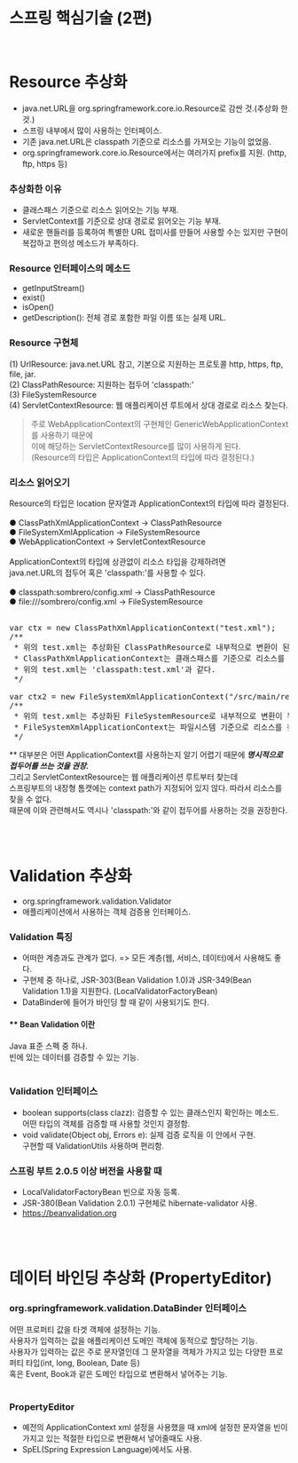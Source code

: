 # 스프링 핵심기술 (2편)
<br/>

# Resource 추상화
- java.net.URL을 org.springframework.core.io.Resource로 감싼 것.(추상화 한 것.)
- 스프링 내부에서 많이 사용하는 인터페이스.
- 기존 java.net.URL은 classpath 기준으로 리소스를 가져오는 기능이 없었음.
- org.springframework.core.io.Resource에서는 여러가지 prefix를 지원. (http, ftp, https 등)

### 추상화한 이유
- 클래스패스 기준으로 리소스 읽어오는 기능 부재.
- ServletContext를 기준으로 상대 경로로 읽어오는 기능 부재.
- 새로운 핸들러를 등록하여 특별한 URL 접미사를 만들어 사용할 수는 있지만 구현이 복잡하고 편의성 메소드가 부족하다.

### Resource 인터페이스의 메소드
- getInputStream()
- exist()
- isOpen()
- getDescription(): 전체 경로 포함한 파일 이름 또는 실제 URL.

### Resource 구현체
(1) UrlResource: java.net.URL 참고, 기본으로 지원하는 프로토콜 http, https, ftp, file, jar. <br/>
(2) ClassPathResource: 지원하는 접두어 'classpath:' <br/>
(3) FileSystemResource <br/>
(4) ServletContextResource: 웹 애플리케이션 루트에서 상대 경로로 리소스 찾는다. <br/>
> 주로 WebApplicationContext의 구현체인 GenericWebApplicationContext를 사용하기 때문에<br/>
이에 해당하는 ServletContextResource를 많이 사용하게 된다.<br/>
(Resource의 타입은 ApplicationContext의 타입에 따라 결정된다.)<br/>

### 리소스 읽어오기
Resource의 타입은 location 문자열과 ApplicationContext의 타입에 따라 결정된다.<br/>
<br/>
● ClassPathXmlApplicationContext -> ClassPathResource <br/>
● FileSystemXmlApplication -> FileSystemResource <br/>
● WebApplicationContext -> ServletContextResource <br/>
<br/>
ApplicationContext의 타입에 상관없이 리소스 타입을 강제하려면 <br/>
java.net.URL의 접두어 혹은 'classpath:'를 사용할 수 있다. <br/>
<br/>
● classpath:sombrero/config.xml -> ClassPathResource <br/>
● file:///sombrero/config.xml -> FileSystemResource <br/>
<br/>
<pre>
var ctx = new ClassPathXmlApplicationContext("test.xml");
/**
 * 위의 test.xml는 추상화된 ClassPathResource로 내부적으로 변환이 된다.
 * ClassPathXmlApplicationContext는 클래스패스를 기준으로 리소스를 찾는다.
 * 위의 test.xml는 'classpath:test.xml'과 같다.
 */

var ctx2 = new FileSystemXmlApplicationContext("/src/main/resources/test.xml");
/**
 * 위의 test.xml는 추상화된 FileSystemResource로 내부적으로 변환이 된다.
 * FileSystemXmlApplicationContext는 파일시스템 기준으로 리소스를 찾는다.
 */
</pre>
** 대부분은 어떤 ApplicationContext를 사용하는지 알기 어렵기 때문에 **_명시적으로 접두어를 쓰는 것을 권장._** <br/>
그리고 ServletContextResource는 웹 애플리케이션 루트부터 찾는데<br/>
스프링부트의 내장형 톰캣에는 context path가 지정되어 있지 않다. 따라서 리소스를 찾을 수 없다.<br/>
때문에 이와 관련해서도 역시나 'classpath:'와 같이 접두어를 사용하는 것을 권장한다.<br/>

<br/><br/>

# Validation 추상화
- org.springframework.validation.Validator
- 애플리케이션에서 사용하는 객체 검증용 인터페이스.

### Validation 특징
- 어떠한 계층과도 관계가 없다. => 모든 계층(웹, 서비스, 데이터)에서 사용해도 좋다.
- 구현체 중 하나로, JSR-303(Bean Validation 1.0)과 JSR-349(Bean Validation 1.1)을 지원한다.
(LocalValidatorFactoryBean)
- DataBinder에 들어가 바인딩 할 때 같이 사용되기도 한다.

#### ** Bean Validation 이란
Java 표준 스펙 중 하나.<br/>
빈에 있는 데이터를 검증할 수 있는 기능.<br/>
<br/>

### Validation 인터페이스
- boolean supports(class clazz): 검증할 수 있는 클래스인지 확인하는 메소드.<br/>
어떤 타입의 객체를 검증할 때 사용할 것인지 결정함.<br/>
- void validate(Object obj, Errors e): 실제 검증 로직을 이 안에서 구현.<br/>
구현할 때 ValidationUtils 사용하며 편리함.<br/>

### 스프링 부트 2.0.5 이상 버전을 사용할 때
- LocalValidatorFactoryBean 빈으로 자동 등록.
- JSR-380(Bean Validation 2.0.1) 구현체로 hibernate-validator 사용.
- https://beanvalidation.org

<br/><br/>

# 데이터 바인딩 추상화 (PropertyEditor)
### org.springframework.validation.DataBinder 인터페이스
어떤 프로퍼티 값을 타겟 객체에 설정하는 기능.<br/>
사용자가 입력하는 값을 애플리케이션 도메인 객체에 동적으로 할당하는 기능.<br/>
사용자가 입력하는 값은 주로 문자열인데 그 문자열을 객체가 가지고 있는 다양한 프로퍼티 타입(int, long, Boolean, Date 등)<br/>
혹은 Event, Book과 같은 도메인 타입으로 변환해서 넣어주는 기능.<br/>
<br/>
### PropertyEditor
- 예전의 ApplicationContext xml 설정을 사용했을 때 xml에 설정한 문자열을 빈이 가지고 있는 적절한 타입으로 변환해서 넣어줄때도 사용.<br/>
- SpEL(Spring Expression Language)에서도 사용.<br/>

<br/><br/>

